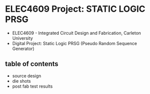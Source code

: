 # ELEC4609 Project: STATIC LOGIC PRSG 
- ELEC4609 - Integrated Circuit Design and Fabrication, Carleton University
- Digital Project: Static Logic PRSG (Pseudo Random Sequence Generator)
## table of contents
- source design
- die shots
- post fab test results
